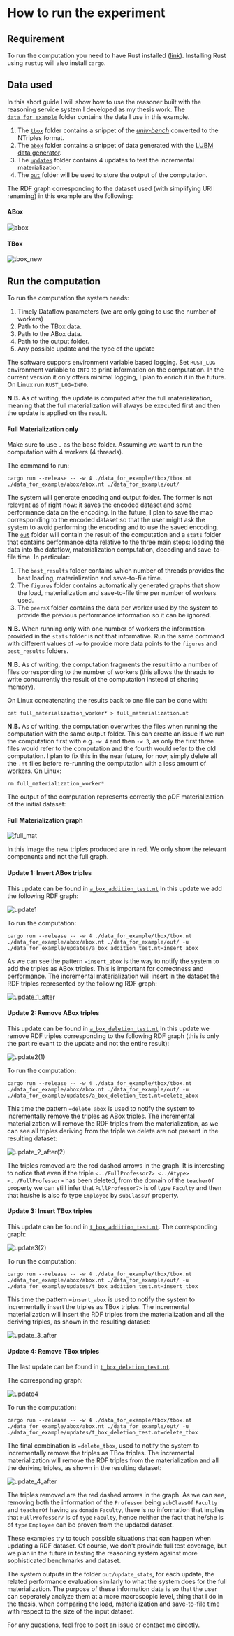 # How to run the experiment
## Requirement
To run the computation you need to have Rust installed ([link](https://www.rust-lang.org/tools/install)). Installing Rust using `rustup` will also install `cargo`.
## Data used
In this short guide I will show how to use the reasoner built with the reasoning service system I developed as my thesis work.
The [`data_for_example`](https://github.com/JimmyHypi/Stream-Reasoning-with-Differential-Dataflow/tree/master/experiments/simple_logic_lubm_data/data_for_example) folder contains the data I use in this example.
1. The [`tbox`](https://github.com/JimmyHypi/Stream-Reasoning-with-Differential-Dataflow/tree/master/experiments/simple_logic_lubm_data/data_for_example/tbox) folder contains a snippet of the [*univ-bench*](http://swat.cse.lehigh.edu/onto/univ-bench.owl) converted to the NTriples format.
2. The [`abox`](https://github.com/JimmyHypi/Stream-Reasoning-with-Differential-Dataflow/tree/master/experiments/simple_logic_lubm_data/data_for_example/abox) folder contains a snippet of data generated with the [LUBM data generator](https://github.com/rvesse/lubm-uba). 
3. The [`updates`](https://github.com/JimmyHypi/Stream-Reasoning-with-Differential-Dataflow/tree/master/experiments/simple_logic_lubm_data/data_for_example/updates) folder contains 4 updates to test the incremental materialization.
4. The [`out`](https://github.com/JimmyHypi/Stream-Reasoning-with-Differential-Dataflow/tree/master/experiments/simple_logic_lubm_data/data_for_example/out) folder will be used to store the output of the computation.

The RDF graph corresponding to the dataset used (with simplifying URI renaming) in this example are the following: 
#### ABox
![abox](https://user-images.githubusercontent.com/26743415/120102175-5fbfaf00-c10f-11eb-9851-5791c5281bc3.png)
#### TBox
![tbox_new](https://user-images.githubusercontent.com/26743415/120105667-8d145900-c11f-11eb-814e-2f3fd5fbddab.png)


## Run the computation
To run the computation the system needs: 
1. Timely Dataflow parameters (we are only going to use the number of workers)
2. Path to the TBox data.
3. Path to the ABox data. 
4. Path to the output folder.
5. Any possible update and the type of the update

The software suppors environment variable based logging. Set `RUST_LOG` environment variable to `INFO` to print information on the computation. In the current version it only offers minimal logging, I plan to enrich it in the future. 
On Linux run `RUST_LOG=INFO`.

**N.B.** As of writing, the update is computed after the full materialization, meaning that the full materialization will always be executed first and then the update is applied on the result.
#### Full Materialization only
Make sure to use `.` as the base folder. Assuming we want to run the computation with 4 workers (4 threads).

The command to run:

`cargo run --release -- -w 4 ./data_for_example/tbox/tbox.nt ./data_for_example/abox/abox.nt ./data_for_example/out/`

The system will generate encoding and output folder. The former is not relevant as of right now: it saves the encoded dataset and some performance data on the encoding. 
In the future, I plan to save the map corresponding to the encoded dataset so that the user might ask the system to avoid performing the encoding and to use the saved encoding.
The [`out`](https://github.com/JimmyHypi/Stream-Reasoning-with-Differential-Dataflow/tree/master/experiments/simple_logic_lubm_data/data_for_example/out) folder will contain 
the result of the computation and a `stats` folder that contains performance data relative to the three main steps: loading the data into the dataflow, materialization computation, decoding and save-to-file time.
In particular: 
1. The `best_results` folder contains which number of threads provides the best loading, materialization and save-to-file time. 
2. The `figures` folder contains automatically generated graphs that show the load, materialization and save-to-file time per number of workers used.
3. The `peersX` folder contains the data per worker used by the system to provide the previous performance information so it can be ignored.

**N.B.** When running only with one number of workers the information provided in the `stats` folder is not that informative. Run the same command with different values of `-w`
to provide more data points to the `figures` and `best_results` folders.

**N.B.** As of writing, the computation fragments the result into a number of files corresponding to the number of workers (this allows the threads to write concurrently the result of the computation instead of sharing memory).

On Linux concatenating the results back to one file can be done with: 

`cat full_materialization_worker* > full_materialization.nt`

**N.B.** As of writing, the computation overwrites the files when running the computation with the same output folder. This can create an issue if we run the computation first with e.g. `-w 4` and then `-w 3`, as only the first three files would refer to the computation and the fourth would refer to the old computation.
I plan to fix this in the near future, for now, simply delete all the `.nt` files before re-running the computation with a less amount of workers. On Linux: 

`rm full_materialization_worker*`

The output of the computation represents correctly the ρDF materialization of the initial dataset:
#### Full Materialization graph
![full_mat](https://user-images.githubusercontent.com/26743415/120106084-4293dc00-c121-11eb-9407-c1b137d63a67.png)

In this image the new triples produced are in red. We only show the relevant components and not the full graph. 

#### Update 1: Insert ABox triples
This update can be found in [`a_box_addition_test.nt`](https://github.com/JimmyHypi/Stream-Reasoning-with-Differential-Dataflow/tree/master/experiments/simple_logic_lubm_data/data_for_example/updates/a_box_addition_test.nt)
In this update we add the following RDF graph:

![update1](https://user-images.githubusercontent.com/26743415/120107171-9bfe0a00-c125-11eb-84d0-158b6fc472b5.png)


To run the computation: 

`cargo run --release -- -w 4 ./data_for_example/tbox/tbox.nt ./data_for_example/abox/abox.nt ./data_for_example/out/ -u ./data_for_example/updates/a_box_addition_test.nt=insert_abox`

As we can see the pattern  `=insert_abox` is the way to notify the system to add the triples as ABox triples. This is important for correctness and performance.
The incremental materialization will insert in the dataset the RDF triples represented by the following RDF graph:

![update_1_after](https://user-images.githubusercontent.com/26743415/120108710-0e71e880-c12c-11eb-93b9-35057b371b5b.png)

#### Update 2: Remove ABox triples
This update can be found in [`a_box_deletion_test.nt`](https://github.com/JimmyHypi/Stream-Reasoning-with-Differential-Dataflow/tree/master/experiments/simple_logic_lubm_data/data_for_example/updates/a_box_deletion_test.nt)
In this update we remove RDF triples corresponding to the following RDF graph (this is only the part relevant to the update and not the entire result):

![update2(1)](https://user-images.githubusercontent.com/26743415/120109424-09626880-c12f-11eb-9b4b-822ffd3758d9.png)



To run the computation: 

`cargo run --release -- -w 4 ./data_for_example/tbox/tbox.nt ./data_for_example/abox/abox.nt ./data_for_example/out/ -u ./data_for_example/updates/a_box_deletion_test.nt=delete_abox`

This time the pattern  `=delete_abox` is used to notify the system to incrementally remove the triples as ABox triples.
The incremental materialization will remove the RDF triples from the materialization, as we can see all triples deriving from the triple we delete are not present in the resulting dataset:

![update_2_after(2)](https://user-images.githubusercontent.com/26743415/120109680-0ae06080-c130-11eb-8941-3720c634dbb6.png)

The triples removed are the red dashed arrows in the graph. It is interesting to notice that even if the triple `<../FullProfessor7> <../#type> <../FullProfessor>` has been deleted, from the domain of the
`teacherOf` property we can still infer that `FullProfessor7>` is of type `Faculty` and then that he/she is also fo type `Employee` by `subClassOf` property.
#### Update 3: Insert TBox triples
This update can be found in [`t_box_addition_test.nt`](https://github.com/JimmyHypi/Stream-Reasoning-with-Differential-Dataflow/tree/master/experiments/simple_logic_lubm_data/data_for_example/updates/t_box_addition_test.nt).
The corresponding graph:

![update3(2)](https://user-images.githubusercontent.com/26743415/120110651-f900bc80-c133-11eb-8fa0-ef7e4afe74c5.png)



To run the computation: 

`cargo run --release -- -w 4 ./data_for_example/tbox/tbox.nt ./data_for_example/abox/abox.nt ./data_for_example/out/ -u ./data_for_example/updates/t_box_addition_test.nt=insert_tbox`

This time the pattern  `=insert_abox` is used to notify the system to incrementally insert the triples as TBox triples.
The incremental materialization will insert the RDF triples from the materialization and all the deriving triples, as shown in the resulting dataset:

![update_3_after](https://user-images.githubusercontent.com/26743415/120110592-b212c700-c133-11eb-9fa7-c9a792863270.png)

#### Update 4: Remove TBox triples
The last update can be found in [`t_box_deletion_test.nt`](https://github.com/JimmyHypi/Stream-Reasoning-with-Differential-Dataflow/tree/master/experiments/simple_logic_lubm_data/data_for_example/updates/t_box_deletion_test.nt).

The corresponding graph:

![update4](https://user-images.githubusercontent.com/26743415/120110820-cb684300-c134-11eb-9594-fd5fbc0fb53c.png)

To run the computation: 

`cargo run --release -- -w 4 ./data_for_example/tbox/tbox.nt ./data_for_example/abox/abox.nt ./data_for_example/out/ -u ./data_for_example/updates/t_box_deletion_test.nt=delete_tbox`

The final combination is `=delete_tbox`, used to notify the system to incrementally remove the triples as TBox triples.
The incremental materialization will remove the RDF triples from the materialization and all the deriving triples, as shown in the resulting dataset:

![update_4_after](https://user-images.githubusercontent.com/26743415/120111170-82b18980-c136-11eb-96f7-1e3f7b726911.png)

The triples removed are the red dashed arrows in the graph. As we can see, removing both the information of the `Professor` being `subClassOf` `Faculty` and `teacherOf` having as `domain` `Faculty`, there is no information that implies that `FullProfessor7` is of `type` `Faculty`, hence neither the fact that he/she is of `type` `Employee` can be proven from the updated dataset.

These examples try to touch possible situations that can happen when updating a RDF dataset. Of course, we don't provinde full test coverage, but we plan in the future in testing the reasoning system against more sophisticated benchmarks and dataset.

The system outputs in the folder `out/update_stats`, for each update, the related performance evaluation similarly to what the system does for the full materialization.
The purpose of these information data is so that the user can seperately analyze them at a more macroscopic level, thing that I do in the thesis, when comparing the load, materialization and save-to-file time with respect to the size of the input dataset.

For any questions, feel free to post an issue or contact me directly.


